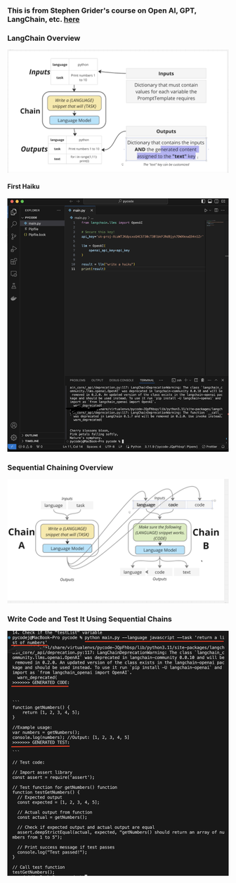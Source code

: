 ### This is from Stephen Grider's course on Open AI, GPT, LangChain, etc. [here](https://www.udemy.com/course/chatgpt-and-langchain-the-complete-developers-masterclass)

### LangChain Overview

![LangChainOverview](https://raw.githubusercontent.com/kawgh1/openai-chains-intro/main/LangChain%20Chain%20Overview.png)

#### First Haiku

![FirstHaiku](https://raw.githubusercontent.com/kawgh1/openai-chains-intro/main/First%20Poem%20from%20OpenAI%20API%20Key%20-%20June%202024-2.png)

### Sequential Chaining Overview

![SequentialChaining](https://raw.githubusercontent.com/kawgh1/openai-chains-intro/main/LangChain%20Chain%20Overview%202.png)

### Write Code and Test It Using Sequential Chains

![writecodetest](https://raw.githubusercontent.com/kawgh1/openai-chains-intro/main/Sequential%20LLM%20Chain%20Output.png)
